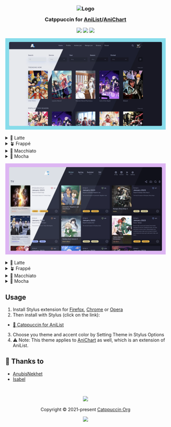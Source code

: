 <h3 align="center">
	<img src="https://raw.githubusercontent.com/catppuccin/catppuccin/main/assets/logos/exports/1544x1544_circle.png" width="100" alt="Logo"/><br/>
	<img src="https://raw.githubusercontent.com/catppuccin/catppuccin/main/assets/misc/transparent.png" height="30" width="0px"/>
	Catppuccin for <a href="https://anilist.co">AniList</a>/<a href="https://anichart.net">AniChart</a>
	<img src="https://raw.githubusercontent.com/catppuccin/catppuccin/main/assets/misc/transparent.png" height="30" width="0px"/>
</h3>

<p align="center">
	<a href="https://github.com/catppuccin/anilist/stargazers"><img src="https://img.shields.io/github/stars/catppuccin/anilist?colorA=363a4f&colorB=b7bdf8&style=for-the-badge"></a>
	<a href="https://github.com/catppuccin/anilist/issues"><img src="https://img.shields.io/github/issues/catppuccin/anilist?colorA=363a4f&colorB=f5a97f&style=for-the-badge"></a>
	<a href="https://github.com/catppuccin/anilist/contributors"><img src="https://img.shields.io/github/contributors/catppuccin/anilist?colorA=363a4f&colorB=a6da95&style=for-the-badge"></a>
</p>

<p align="center">
	<img src="assets/anilist/preview.webp"/>
</p>

<details>
<summary>🌻 Latte</summary>
<img src="assets/anilist/latte.webp"/>
</details>
<details>
<summary>🪴 Frappé</summary>
<img src="assets/anilist/frappe.webp"/>
</details>
<details>
<summary>🌺 Macchiato</summary>
<img src="assets/anilist/macchiato.webp"/>
</details>
<details>
<summary>🌿 Mocha</summary>
<img src="assets/anilist/mocha.webp"/>
</details>

<p align="center">
	<img src="assets/anichart/preview.webp"/>
</p>

<details>
<summary>🌻 Latte</summary>
<img src="assets/anichart/latte.webp"/>
</details>
<details>
<summary>🪴 Frappé</summary>
<img src="assets/anichart/frappe.webp"/>
</details>
<details>
<summary>🌺 Macchiato</summary>
<img src="assets/anichart/macchiato.webp"/>
</details>
<details>
<summary>🌿 Mocha</summary>
<img src="assets/anichart/mocha.webp"/>
</details>

## Usage

1. Install Stylus extension for [Firefox](https://addons.mozilla.org/en-US/firefox/addon/styl-us/), [Chrome](https://chrome.google.com/webstore/detail/stylus/clngdbkpkpeebahjckkjfobafhncgmne) or [Opera](https://addons.opera.com/en-gb/extensions/details/stylus/)
2. Then install with Stylus (click on the link):
  - [🌻 Catppuccin for AniList](https://github.com/catppuccin/anilist/raw/main/src/AnilistCatppuccin.user.css)
3. Choose you theme and accent color by Setting Theme in Stylus Options
4. ⚠️ Note: This theme applies to [AniChart](https://anichart.net) as well, which is an extension of AniList.

## 💝 Thanks to

- [AnubisNekhet](https://github.com/AnubisNekhet)
- [Isabel](https://github.com/isabelroses)

&nbsp;

<p align="center">
	<img src="https://raw.githubusercontent.com/catppuccin/catppuccin/main/assets/footers/gray0_ctp_on_line.svg?sanitize=true" />
</p>

<p align="center">
	Copyright &copy; 2021-present <a href="https://github.com/catppuccin" target="_blank">Catppuccin Org</a>
</p>

<p align="center">
	<a href="https://github.com/catppuccin/catppuccin/blob/main/LICENSE"><img src="https://img.shields.io/static/v1.svg?style=for-the-badge&label=License&message=MIT&logoColor=d9e0ee&colorA=363a4f&colorB=b7bdf8"/></a>
</p>
